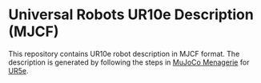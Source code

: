 # Universal Robots UR10e Description (MJCF)

This repository contains UR10e robot description in MJCF format. The description is generated by following the steps in [MuJoCo Menagerie](https://github.com/deepmind/mujoco_menagerie) for [UR5e](https://github.com/deepmind/mujoco_menagerie/tree/main/universal_robots_ur5e).